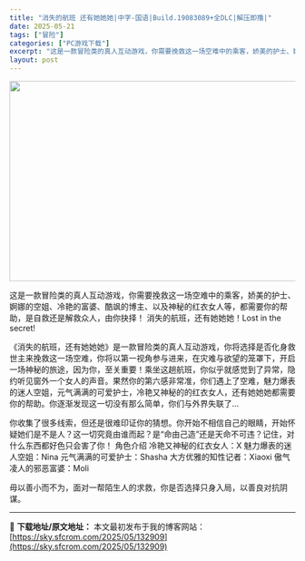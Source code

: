 ```yaml
---
title: "消失的航班 还有她她她|中字-国语|Build.19083089+全DLC|解压即撸|"
date: 2025-05-21
tags: ["冒险"]
categories: ["PC游戏下载"]
excerpt: "这是一款冒险类的真人互动游戏，你需要挽救这一场空难中的乘客，娇美的护士、婀娜的空姐、冷艳的富婆、酷飒的博主、以及神秘的红衣女人等，都需要你的帮助，是自救还是解救众人，由你抉择！ 消失的航班，还有她她她！Lost in the secret! 《消失的航班，还有她她她》是一款冒险类的真人互动游戏，你将&hellip;"
layout: post
---
```


<img class="aligncenter size-full wp-image-132911" src="https://sky.sfcrom.com/wp-content/uploads/2025/05/2025052114354135.webp" alt="" width="616" height="353" />

这是一款冒险类的真人互动游戏，你需要挽救这一场空难中的乘客，娇美的护士、婀娜的空姐、冷艳的富婆、酷飒的博主、以及神秘的红衣女人等，都需要你的帮助，是自救还是解救众人，由你抉择！
消失的航班，还有她她她！Lost in the secret!

《消失的航班，还有她她她》是一款冒险类的真人互动游戏，你将选择是否化身救世主来挽救这一场空难，你将以第一视角参与进来，在灾难与欲望的笼罩下，开启一场神秘的旅途，因为你，至关重要！乘坐这趟航班，你似乎就感觉到了异常，隐约听见窗外一个女人的声音。果然你的第六感非常准，你们遇上了空难，魅力爆表的迷人空姐，元气满满的可爱护士，冷艳又神秘的的红衣女人，还有她她她都需要你的帮助。你逐渐发现这一切没有那么简单，你们与外界失联了…

你收集了很多线索，但还是很难印证你的猜想。你开始不相信自己的眼睛，开始怀疑她们是不是人？这一切究竟由谁而起？是“命由己造”还是天命不可违？记住，对什么东西都好色只会害了你！
角色介绍
冷艳又神秘的红衣女人：X
魅力爆表的迷人空姐：Nina
元气满满的可爱护士：Shasha
大方优雅的知性记者：Xiaoxi
傲气凌人的邪恶富婆：Moli

毋以善小而不为，面对一帮陌生人的求救，你是否选择只身入局，以善良对抗阴谋。

---
📖 **下载地址/原文地址：** 本文最初发布于我的博客网站：[https://sky.sfcrom.com/2025/05/132909](https://sky.sfcrom.com/2025/05/132909)

